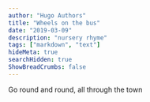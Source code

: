 ```yaml
---
author: "Hugo Authors"
title: "Wheels on the bus"
date: "2019-03-09"
description: "nursery rhyme"
tags: ["markdown", "text"]
hideMeta: true
searchHidden: true
ShowBreadCrumbs: false
---
```


Go round and round, all through the town
